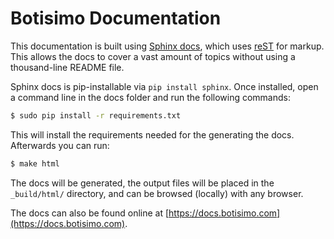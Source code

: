 # Botisimo Documentation

This documentation is built using [Sphinx docs](https://www.sphinx-doc.org/), which uses [reST](http://docutils.sourceforge.net/rst.html) for markup. This allows the docs to cover a vast amount of topics without using a thousand-line README file.

Sphinx docs is pip-installable via `pip install sphinx`. Once installed, open a command line in the docs folder and run the following commands:

```bash
$ sudo pip install -r requirements.txt
```

This will install the requirements needed for the generating the docs. Afterwards you can run:

```bash
$ make html
```

The docs will be generated, the output files will be placed in the `_build/html/` directory, and can be browsed (locally) with any browser.

The docs can also be found online at [https://docs.botisimo.com](https://docs.botisimo.com).
